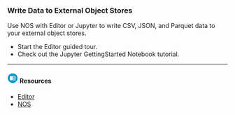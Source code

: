 ### Write Data to External Object Stores

Use NOS with Editor or Jupyter to write CSV, JSON, and Parquet data to your external object stores.

* Start the Editor guided tour.
* Check out the Jupyter GettingStarted Notebook tutorial.

- - -

#### ![../Images/fluto-icn-resources.png](../Images/fluto-icn-resources.png) Resources
 
* [Editor](https://docs.teradata.com/r/dLArVI09J62c8byzVbHMtw/E_Y7lej97C_G_EnczQ8gaA)
* [NOS](https://docs.teradata.com/r/dLArVI09J62c8byzVbHMtw/YfguBQWE24~TxcyMikon6g)